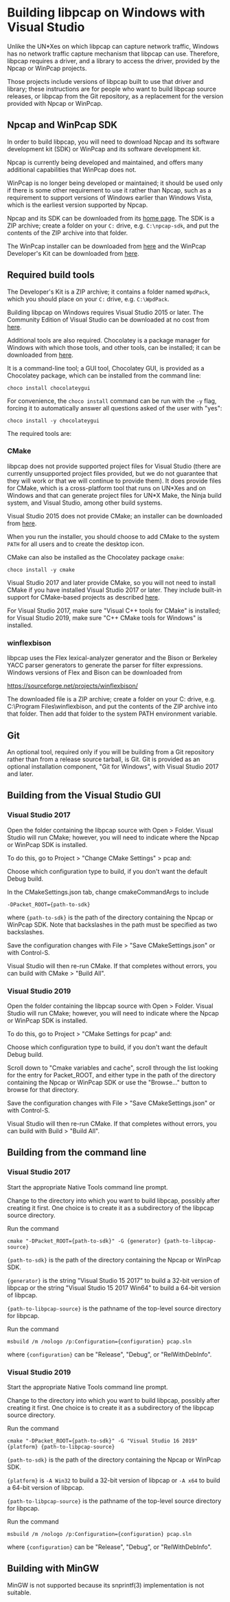 Building libpcap on Windows with Visual Studio
==============================================

Unlike the UN*Xes on which libpcap can capture network traffic, Windows
has no network traffic capture mechanism that libpcap can use.
Therefore, libpcap requires a driver, and a library to access the
driver, provided by the Npcap or WinPcap projects.

Those projects include versions of libpcap built to use that driver and
library; these instructions are for people who want to build libpcap
source releases, or libpcap from the Git repository, as a replacement
for the version provided with Npcap or WinPcap.

Npcap and WinPcap SDK
---------------------

In order to build libpcap, you will need to download Npcap and its
software development kit (SDK) or WinPcap and its software development
kit.

Npcap is currently being developed and maintained, and offers many
additional capabilities that WinPcap does not.

WinPcap is no longer being developed or maintained; it should be used
only if there is some other requirement to use it rather than Npcap,
such as a requirement to support versions of Windows earlier than
Windows Vista, which is the earliest version supported by Npcap.

Npcap and its SDK can be downloaded from its [home page](https://npcap.com).
The SDK is a ZIP archive; create a folder on your `C:` drive, e.g.
`C:\npcap-sdk`, and put the contents of the ZIP archive into that folder.

The WinPcap installer can be downloaded from
[here](https://www.winpcap.org/install/default.htm)
and the WinPcap Developer's Kit can be downloaded from
[here](https://www.winpcap.org/devel.htm).

Required build tools
--------------------

The Developer's Kit is a ZIP archive; it contains a folder named
`WpdPack`, which you should place on your `C:` drive, e.g. `C:\WpdPack`.

Building libpcap on Windows requires Visual Studio 2015 or later.  The
Community Edition of Visual Studio can be downloaded at no cost from
[here](https://visualstudio.microsoft.com).

Additional tools are also required.  Chocolatey is a package manager for
Windows with which those tools, and other tools, can be installed; it
can be downloaded from [here](https://chocolatey.org).

It is a command-line tool; a GUI tool, Chocolatey GUI, is provided as a
Chocolatey package, which can be installed from the command line:

```
choco install chocolateygui
```

For convenience, the `choco install` command can be run with the `-y`
flag, forcing it to automatically answer all questions asked of the user
with "yes":

```
choco install -y chocolateygui
```

The required tools are:

### CMake ###

libpcap does not provide supported project files for Visual Studio
(there are currently unsupported project files provided, but we do not
guarantee that they will work or that we will continue to provide them).
It does provide files for CMake, which is a cross-platform tool that
runs on UN\*Xes and on Windows and that can generate project files for
UN\*X Make, the Ninja build system, and Visual Studio, among other build
systems.

Visual Studio 2015 does not provide CMake; an installer can be
downloaded from [here](https://cmake.org/download/).

When you run the installer, you should choose to add CMake to the system
`PATH` for all users and to create the desktop icon.

CMake can also be installed as the Chocolatey package `cmake`:

```
choco install -y cmake
```

Visual Studio 2017 and later provide CMake, so you will not need to
install CMake if you have installed Visual Studio 2017 or later.  They
include built-in support for CMake-based projects as described
[here](https://devblogs.microsoft.com/cppblog/cmake-support-in-visual-studio/).

For Visual Studio 2017, make sure "Visual C++ tools for CMake" is
installed; for Visual Studio 2019, make sure "C++ CMake tools for
Windows" is installed.

### winflexbison ###

libpcap uses the Flex lexical-analyzer generator and the Bison or
Berkeley YACC parser generators to generate the parser for filter
expressions.  Windows versions of Flex and Bison can be downloaded from

  https://sourceforge.net/projects/winflexbison/

The downloaded file is a ZIP archive; create a folder on your C: drive,
e.g. C:\Program Files\winflexbison, and put the contents of the ZIP
archive into that folder.  Then add that folder to the system PATH
environment variable.

Git
---

An optional tool, required only if you will be building from a Git
repository rather than from a release source tarball, is Git.  Git is
provided as an optional installation component, "Git for Windows", with
Visual Studio 2017 and later.

Building from the Visual Studio GUI
-----------------------------------

### Visual Studio 2017 ###

Open the folder containing the libpcap source with Open > Folder.
Visual Studio will run CMake; however, you will need to indicate where
the Npcap or WinPcap SDK is installed.

To do this, go to Project > "Change CMake Settings" > pcap and:

Choose which configuration type to build, if you don't want the default
Debug build.

In the CMakeSettings.json tab, change cmakeCommandArgs to include

```
-DPacket_ROOT={path-to-sdk}
```

where `{path-to-sdk}` is the path of the directory containing the Npcap or
WinPcap SDK.  Note that backslashes in the path must be specified as two
backslashes.

Save the configuration changes with File > "Save CMakeSettings.json" or
with Control-S.

Visual Studio will then re-run CMake.  If that completes without errors,
you can build with CMake > "Build All".

### Visual Studio 2019 ###

Open the folder containing the libpcap source with Open > Folder.
Visual Studio will run CMake; however, you will need to indicate where
the Npcap or WinPcap SDK is installed.

To do this, go to Project > "CMake Settings for pcap" and:

Choose which configuration type to build, if you don't want the default
Debug build.

Scroll down to "Cmake variables and cache", scroll through the list
looking for the entry for Packet_ROOT, and either type in the path of
the directory containing the Npcap or WinPcap SDK or use the "Browse..."
button to browse for that directory.

Save the configuration changes with File > "Save CMakeSettings.json" or
with Control-S.

Visual Studio will then re-run CMake.  If that completes without errors,
you can build with Build > "Build All".

Building from the command line
------------------------------

### Visual Studio 2017 ###

Start the appropriate Native Tools command line prompt.

Change to the directory into which you want to build libpcap, possibly
after creating it first.  One choice is to create it as a subdirectory
of the libpcap source directory.

Run the command

```
cmake "-DPacket_ROOT={path-to-sdk}" -G {generator} {path-to-libpcap-source}
```

`{path-to-sdk}` is the path of the directory containing the Npcap or
WinPcap SDK.

`{generator}` is the string "Visual Studio 15 2017" to build a 32-bit
version of libpcap or the string "Visual Studio 15 2017 Win64" to build
a 64-bit version of libpcap.

`{path-to-libpcap-source}` is the pathname of the top-level source
directory for libpcap.

Run the command

```
msbuild /m /nologo /p:Configuration={configuration} pcap.sln
```

where `{configuration}` can be "Release", "Debug", or "RelWithDebInfo".

### Visual Studio 2019 ###

Start the appropriate Native Tools command line prompt.

Change to the directory into which you want to build libpcap, possibly
after creating it first.  One choice is to create it as a subdirectory
of the libpcap source directory.

Run the command

```
cmake "-DPacket_ROOT={path-to-sdk}" -G "Visual Studio 16 2019" {platform} {path-to-libpcap-source}
```

`{path-to-sdk}` is the path of the directory containing the Npcap or
WinPcap SDK.

`{platform}` is `-A Win32` to build a 32-bit version of libpcap or `-A
x64` to build a 64-bit version of libpcap.

`{path-to-libpcap-source}` is the pathname of the top-level source
directory for libpcap.

Run the command

```
msbuild /m /nologo /p:Configuration={configuration} pcap.sln
```

where `{configuration}` can be "Release", "Debug", or "RelWithDebInfo".

Building with MinGW
-------------------

MinGW is not supported because its snprintf(3) implementation is not suitable.
